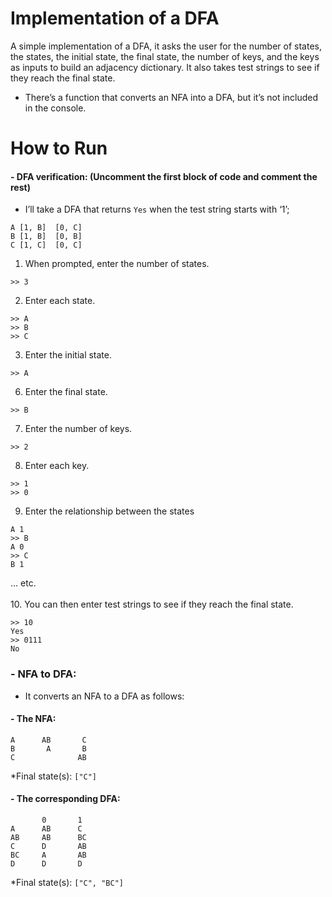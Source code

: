 # Implementation of a DFA
A simple implementation of a DFA, it asks the user for the number of states, the states, the initial state, the final state, the number of keys, and the keys as inputs to build an adjacency dictionary. It also takes test strings to see if they reach the final state. 
- There’s a function that converts an NFA into a DFA, but it’s not included in the console.

# How to Run
#### - DFA verification: (Uncomment the first block of code and comment the rest)
- I’ll take a DFA that returns `Yes` when the test string starts with ‘1’;
```
A [1, B]  [0, C]
B [1, B]  [0, B]
C [1, C]  [0, C]
```
1. When prompted, enter the number of states.
```
>> 3
```
2. Enter each state.
```
>> A
>> B
>> C
```
3. Enter the initial state.
```
>> A
```
6. Enter the final state.
```
>> B
```
7. Enter the number of keys.
```
>> 2
```
8. Enter each key.
```
>> 1
>> 0
```
9. Enter the relationship between the states
```
A 1
>> B
A 0
>> C
B 1
```
... etc.<br><br>
10. You can then enter test strings to see if they reach the final state.
```
>> 10
Yes
>> 0111
No
```
### - NFA to DFA: 
- It converts an NFA to a DFA as follows:

#### - The NFA:
```
A      AB       C
B       A       B
C              AB
```
*Final state(s): `["C"]`

#### - The corresponding DFA:
```
       0       1
A      AB      C
AB     AB      BC
C      D       AB
BC     A       AB
D      D       D
```
*Final state(s): `["C", "BC"]`